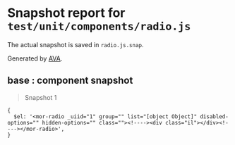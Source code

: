 # Snapshot report for `test/unit/components/radio.js`

The actual snapshot is saved in `radio.js.snap`.

Generated by [AVA](https://ava.li).

## base : component snapshot

> Snapshot 1

    {
      $el: '<mor-radio _uiid="1" group="" list="[object Object]" disabled-options="" hidden-options="" class=""><!----><div class="il"></div><!----></mor-radio>',
    }
